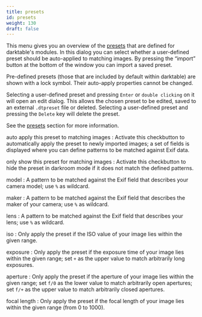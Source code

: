 ```yaml
---
title: presets
id: presets
weight: 130
draft: false
---
```


This menu gives you an overview of the [presets](../darkroom/interacting-with-modules/presets.md) that are defined for darktable's modules. In this dialog you can select whether a user-defined preset should be auto-applied to matching images. By pressing the “import” button at the bottom of the window you can import a saved preset.

Pre-defined presets (those that are included by default within darktable) are shown with a lock symbol. Their auto-apply properties cannot be changed.

Selecting a user-defined preset and pressing `Enter` or `double clicking` on it will open an edit dialog. This allows the chosen preset to be edited, saved to an external `.dtpreset` file or deleted. Selecting a user-defined preset and pressing the `Delete` key will delete the preset.

See the [presets](../darkroom/interacting-with-modules/presets.md) section for more information.

auto apply this preset to matching images
: Activate this checkbutton to automatically apply the preset to newly imported images; a set of fields is displayed where you can define patterns to be matched against Exif data.

only show this preset for matching images
: Activate this checkbutton to hide the preset in darkroom mode if it does not match the defined patterns.

model
: A pattern to be matched against the Exif field that describes your camera model; use `%` as wildcard.

maker
: A pattern to be matched against the Exif field that describes the maker of your camera; use `%` as wildcard.

lens
: A pattern to be matched against the Exif field that describes your lens; use `%` as wildcard.

iso
: Only apply the preset if the ISO value of your image lies within the given range.

exposure
: Only apply the preset if the exposure time of your image lies within the given range; set `+` as the upper value to match arbitrarily long exposures.

aperture
: Only apply the preset if the aperture of your image lies within the given range; set `f/0` as the lower value to match arbitrarily open apertures; set `f/+` as the upper value to match arbitrarily closed apertures.

focal length
: Only apply the preset if the focal length of your image lies within the given range (from 0 to 1000). 
